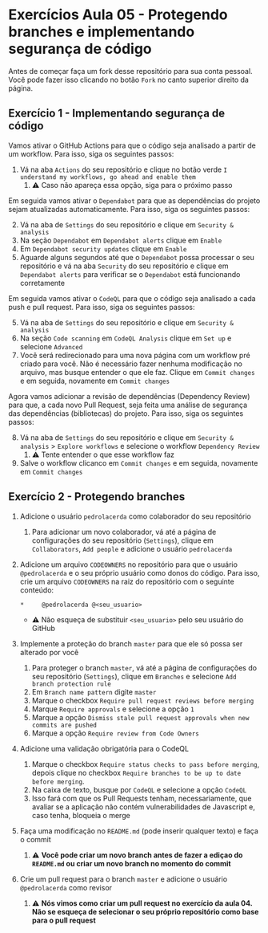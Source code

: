 # Exercícios Aula 05 - Protegendo branches e implementando segurança de código

Antes de começar faça um fork desse repositório para sua conta pessoal. Você pode fazer isso clicando no botão `Fork` no canto superior direito da página.

## Exercício 1 - Implementando segurança de código

Vamos ativar o GitHub Actions para que o código seja analisado a partir de um workflow. Para isso, siga os seguintes passos:

1. Vá na aba `Actions` do seu repositório e clique no botão verde `I understand my workflows, go ahead and enable them`
   1. :warning: Caso não apareça essa opção, siga para o próximo passo

Em seguida vamos ativar o `Dependabot` para que as dependências do projeto sejam atualizadas automaticamente. Para isso, siga os seguintes passos:

2. Vá na aba de `Settings` do seu repositório e clique em `Security & analysis`
3. Na seção `Dependabot` em `Dependabot alerts` clique em `Enable`
4. Em `Dependabot security updates` clique em `Enable`
5. Aguarde alguns segundos até que o `Dependabot` possa processar o seu repositório e vá na aba `Security` do seu repositório e clique em `Dependabot alerts` para verificar se o `Dependabot` está funcionando corretamente

Em seguida vamos ativar o `CodeQL` para que o código seja analisado a cada push e pull request. Para isso, siga os seguintes passos:

5. Vá na aba de `Settings` do seu repositório e clique em `Security & analysis`
6. Na seção `Code scanning` em `CodeQL Analysis` clique em `Set up` e selecione `Advanced`
7. Você será redirecionado para uma nova página com um workflow pré criado para você. Não é necessário fazer nenhuma modificação no arquivo, mas busque entender o que ele faz. Clique em `Commit changes` e em seguida, novamente em `Commit changes`

Agora vamos adicionar a revisão de dependências (Dependency Review) para que, a cada novo Pull Request, seja feita uma análise de segurança das dependências (bibliotecas) do projeto. Para isso, siga os seguintes passos:

8. Vá na aba de `Settings` do seu repositório e clique em `Security & analysis` > `Explore workflows` e selecione o workflow `Dependency Review`
   1. :warning: Tente entender o que esse workflow faz
9.  Salve o workflow clicanco em `Commit changes` e em seguida, novamente em `Commit changes`

## Exercício 2 - Protegendo branches

1. Adicione o usuário `pedrolacerda` como colaborador do seu repositório
   1. Para adicionar um novo colaborador, vá até a página de configurações do seu repositório (`Settings`), clique em `Collaborators`, `Add people` e adicione o usuário `pedrolacerda`
2. Adicione um arquivo `CODEOWNERS` no repositório para que o usuário `@pedrolacerda` e o seu próprio usuário como donos do código. Para isso, crie um arquivo `CODEOWNERS` na raiz do repositório com o seguinte conteúdo:
   
   ```
   *     @pedrolacerda @<seu_usuario>
   ```
   - :warning: Não esqueça de substituir `<seu_usuario>` pelo seu usuário do GitHub
   
3. Implemente a proteção do branch `master` para que ele só possa ser alterado por você
   1. Para proteger o branch `master`, vá até a página de configurações do seu repositório (`Settings`), clique em `Branches` e selecione `Add branch protection rule`
   2. Em `Branch name pattern` digite `master`
   3. Marque o checkbox `Require pull request reviews before merging`
   4. Marque `Require approvals` e selecione a opção `1`
   5. Marque a opção `Dismiss stale pull request approvals when new commits are pushed`
   6. Marque a opção `Require review from Code Owners`
4. Adicione uma validação obrigatória para o CodeQL
   1. Marque o checkbox `Require status checks to pass before merging`, depois clique no checkbox `Require branches to be up to date before merging`.
   2. Na caixa de texto, busque por `CodeQL` e selecione a opção `CodeQL`
   3. Isso fará com que os Pull Requests tenham, necessariamente, que avaliar se a aplicação não contém vulnerabilidades de Javascript e, caso tenha, bloqueia o merge
5. Faça uma modificação no `README.md` (pode inserir qualquer texto) e faça o commit
   1. :warning: **Você pode criar um novo branch antes de fazer a ediçao do `README.md` ou criar um novo branch no momento do commit**
6. Crie um pull request para o branch `master` e adicione o usuário `@pedrolacerda` como revisor
   1. :warning: **Nós vimos como criar um pull request no exercício da aula 04. Não se esqueça de selecionar o seu próprio repositório como base para o pull request**
